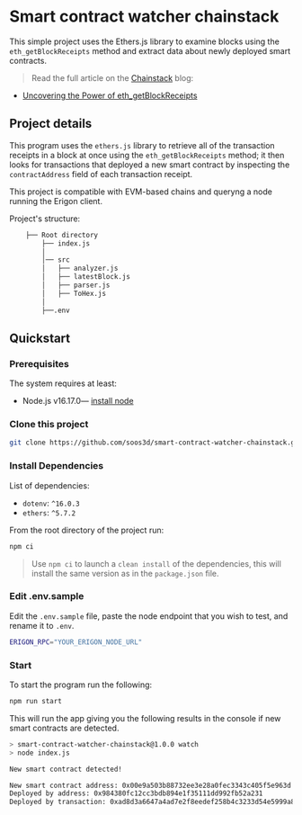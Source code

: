 # Smart contract watcher chainstack

 This simple project uses the Ethers.js library to examine blocks using the `eth_getBlockReceipts` method and extract data about newly deployed smart contracts.

> Read the full article on the [Chainstack](https://chainstack.com) blog:
 * [Uncovering the Power of eth_getBlockReceipts]()

 ## Project details

This program uses the `ethers.js` library to retrieve all of the transaction receipts in a block at once using the `eth_getBlockReceipts` method; it then looks for transactions that deployed a new smart contract by inspecting the `contractAddress` field of each transaction receipt.

This project is compatible with EVM-based chains and queryng a node running the Erigon client.

Project's structure:

```sh
    ├── Root directory
		├── index.js
        │  
		│── src
		│   ├── analyzer.js
		│ 	├── latestBlock.js
		│ 	├── parser.js
		│ 	├── ToHex.js
		│  
		├──.env
```

## Quickstart

### Prerequisites

The system requires at least:

* Node.js v16.17.0— [install node](https://nodejs.org/en/download/)

### Clone this project

```sh
git clone https://github.com/soos3d/smart-contract-watcher-chainstack.git
```

### Install Dependencies

List of dependencies:

* `dotenv`: `^16.0.3`
* `ethers`: `^5.7.2`

From the root directory of the project run:

```sh
npm ci
```

> Use `npm ci` to launch a `clean install` of the dependencies, this will install the same version as in the `package.json` file.

### Edit .env.sample

Edit the `.env.sample` file, paste the node endpoint that you wish to test, and rename it to `.env`.

```sh
ERIGON_RPC="YOUR_ERIGON_NODE_URL"
```

### Start

To start the program run the following:

```sh
npm run start
```

This will run the app giving you the following results in the console if new smart contracts are detected.

```sh
> smart-contract-watcher-chainstack@1.0.0 watch
> node index.js

New smart contract detected! 

New smart contract address: 0x00e9a503b88732ee3e28a0fec3343c405f5e963d
Deployed by address: 0x984380fc12cc3bdb894e1f35111dd992fb52a231
Deployed by transaction: 0xad8d3a6647a4ad7e2f8eedef258b4c3233d54e5999a855ca59500f5df70d35de
```